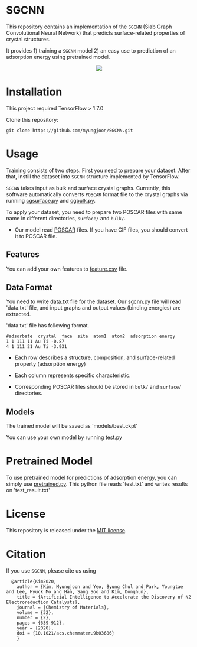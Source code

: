 # SGCNN

This repository contains an implementation of the `SGCNN` (Slab Graph Convolutional Neural Network) that predicts surface-related properties of crystal structures.

It provides 1) training a `SGCNN` model 2) an easy use to prediction of an adsorption energy using pretrained model.

<div align="center">
<img src="https://github.com/myungjoon/SGCNN/blob/master/achitecture.png"><br>
</div>



# Installation

This project required TensorFlow > 1.7.0

Clone this repository:

```
git clone https://github.com/myungjoon/SGCNN.git
```

# Usage

Training consists of two steps. First you need to prepare your dataset. After that, instill the dataset into `SGCNN` structure implemented by TensorFlow.

`SGCNN` takes input as bulk and surface crystal graphs. Currently, this software automatically converts `POSCAR` format file to the crystal graphs via running [cgsurface.py](https://github.com/myungjoon/SGCNN/blob/master/cg_surface.py) and [cgbulk.py](https://github.com/myungjoon/SGCNN/blob/master/cg_bulk.py).

To apply your dataset, you need to prepare two POSCAR files with same name in different directories, `surface/` and `bulk/`.

- Our model read [POSCAR](https://docs.rs/crate/vasp-poscar/0.2.0) files. If you have CIF files, you should convert it to POSCAR file.



## Features

You can add your own features to [feature.csv](https://github.com/myungjoon/SGCNN/blob/master/feature.csv) file.



## Data Format

You need to write data.txt file for the dataset. Our [sgcnn.py](https://github.com/myungjoon/SGCNN/blob/master/sgcnn.py) file will read 'data.txt' file, and input graphs and output values (binding energies) are extracted.

'data.txt' file has following format.

```
#adsorbate  crystal  face  site  atom1  atom2  adsorption energy
1 1 111 11 Au Ti -0.87
4 1 111 21 Au Ti -3.931
```

- Each row describes a structure, composition, and surface-related property (adsorption energy)

- Each column represents specific characteristic.

- Corresponding POSCAR files should be stored in `bulk/` and `surface/` directories.



## Models

The trained model will be saved as 'models/best.ckpt'

You can use your own model by running [test.py](https://github.com/myungjoon/SGCNN/blob/master/test.py)



# Pretrained Model

To use pretrained model for predictions of adsorption energy, you can simply use [pretrained.py](https://github.com/myungjoon/SGCNN/blob/master/pretrained.py). This python file reads 'test.txt' and writes results on 'test_result.txt'



# License

This repository is released under the [MIT license](https://github.com/myungjoon/SGCNN/blob/master/LICENSE).



# Citation

If you use `SGCNN`, please cite us using

```
  @article{Kim2020,
	author = {Kim, Myungjoon and Yeo, Byung Chul and Park, Youngtae and Lee, Hyuck Mo and Han, Sang Soo and Kim, Donghun},
	title = {Artificial Intelligence to Accelerate the Discovery of N2 Electroreduction Catalysts},
	journal = {Chemistry of Materials},
	volume = {32},
	number = {2},
	pages = {639-912},
	year = {2020},
	doi = {10.1021/acs.chemmater.9b03686}
	}
```
